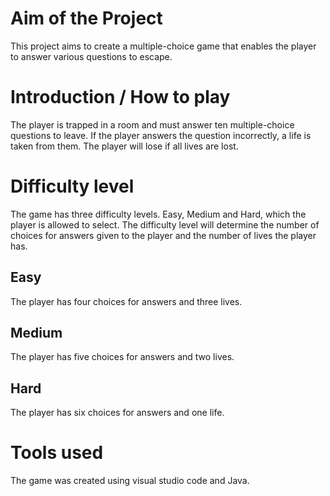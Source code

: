 # Aim of the Project
This project aims to create a multiple-choice game that enables the player to answer various questions to escape. 

# Introduction / How to play
The player is trapped in a room and must answer ten multiple-choice questions to leave. 
If the player answers the question incorrectly, a life is taken from them. 
The player will lose if all lives are lost.

# Difficulty level 
The game has three difficulty levels. Easy, Medium and Hard, which the player is allowed to select. 
The difficulty level will determine the number of choices for answers given to the player and the number of lives the player has. 
## Easy
The player has four choices for answers and three lives.
## Medium
The player has five choices for answers and two lives.
## Hard 
The player has six choices for answers and one life. 

# Tools used
The game was created using visual studio code and Java. 

